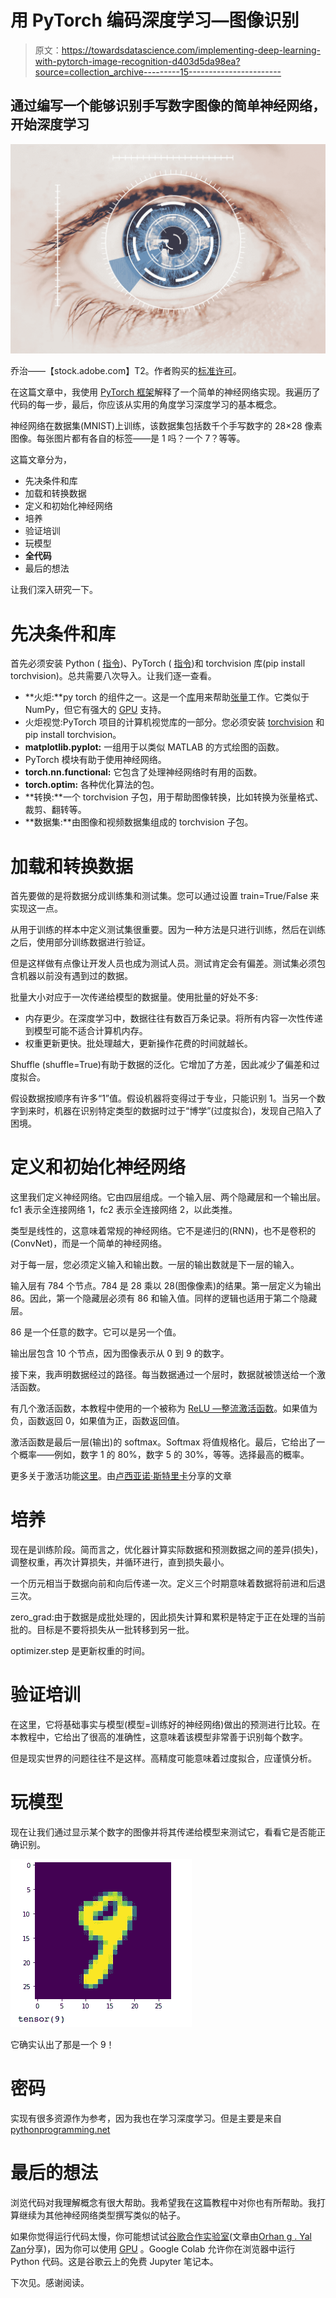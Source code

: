 # 用 PyTorch 编码深度学习—图像识别

> 原文：<https://towardsdatascience.com/implementing-deep-learning-with-pytorch-image-recognition-d403d5da98ea?source=collection_archive---------15----------------------->

## 通过编写一个能够识别手写数字图像的简单神经网络，开始深度学习

![](img/1dbdaf7d8d75bfd5e92a6593f50a24f1.png)

乔治——【stock.adobe.com】T2。作者购买的[标准许可](https://stock.adobe.com/ie/license-terms#standardLicenses)。

在这篇文章中，我使用 [PyTorch 框架](https://pytorch.org/get-started/locally/)解释了一个简单的神经网络实现。我遍历了代码的每一步，最后，你应该从实用的角度学习深度学习的基本概念。

神经网络在数据集(MNIST)上训练，该数据集包括数千个手写数字的 28×28 像素图像。每张图片都有各自的标签——是 1 吗？一个 7？等等。

这篇文章分为，

*   先决条件和库
*   加载和转换数据
*   定义和初始化神经网络
*   培养
*   验证培训
*   玩模型
*   **全代码**
*   最后的想法

让我们深入研究一下。

# 先决条件和库

首先必须安装 Python ( [指令](https://medium.com/programming-for-beginners/python-for-beginners-install-and-run-your-first-code-50e51d6b8896))、PyTorch ( [指令](https://pytorch.org/get-started/locally/))和 torchvision 库(pip install torchvision)。总共需要八次导入。让我们逐一查看。

*   **火炬:**py torch 的组件之一。这是一个[库](https://pypi.org/project/torch/)用来帮助[张量](https://www.kdnuggets.com/2018/05/wtf-tensor.html)工作。它类似于 NumPy，但它有强大的 [GPU](https://www.intel.com/content/www/us/en/products/docs/processors/what-is-a-gpu.html) 支持。
*   火炬视觉:PyTorch 项目的计算机视觉库的一部分。您必须安装 [torchvision](https://pytorch.org/vision/stable/index.html) 和 pip install torchvision。
*   **matplotlib.pyplot:** 一组用于以类似 MATLAB 的方式绘图的函数。
*   PyTorch 模块有助于使用神经网络。
*   **torch.nn.functional:** 它包含了处理神经网络时有用的函数。
*   **torch.optim:** 各种优化算法的包。
*   **转换:**一个 torchvision 子包，用于帮助图像转换，比如转换为张量格式、裁剪、翻转等。
*   **数据集:**由图像和视频数据集组成的 torchvision 子包。

# 加载和转换数据

首先要做的是将数据分成训练集和测试集。您可以通过设置 train=True/False 来实现这一点。

从用于训练的样本中定义测试集很重要。因为一种方法是只进行训练，然后在训练之后，使用部分训练数据进行验证。

但是这样做有点像让开发人员也成为测试人员。测试肯定会有偏差。测试集必须包含机器以前没有遇到过的数据。

批量大小对应于一次传递给模型的数据量。使用批量的好处不多:

*   内存更少。在深度学习中，数据往往有数百万条记录。将所有内容一次性传递到模型可能不适合计算机内存。
*   权重更新更快。批处理越大，更新操作花费的时间就越长。

Shuffle (shuffle=True)有助于数据的泛化。它增加了方差，因此减少了偏差和过度拟合。

假设数据按顺序有许多“1”值。假设机器将变得过于专业，只能识别 1。当另一个数字到来时，机器在识别特定类型的数据时过于“博学”(过度拟合)，发现自己陷入了困境。

# 定义和初始化神经网络

这里我们定义神经网络。它由四层组成。一个输入层、两个隐藏层和一个输出层。fc1 表示全连接网络 1，fc2 表示全连接网络 2，以此类推。

类型是线性的，这意味着常规的神经网络。它不是递归的(RNN)，也不是卷积的(ConvNet)，而是一个简单的神经网络。

对于每一层，您必须定义输入和输出数。一层的输出数就是下一层的输入。

输入层有 784 个节点。784 是 28 乘以 28(图像像素)的结果。第一层定义为输出 86。因此，第一个隐藏层必须有 86 和输入值。同样的逻辑也适用于第二个隐藏层。

86 是一个任意的数字。它可以是另一个值。

输出层包含 10 个节点，因为图像表示从 0 到 9 的数字。

接下来，我声明数据经过的路径。每当数据通过一个层时，数据就被馈送给一个激活函数。

有几个激活函数，本教程中使用的一个被称为 [ReLU —整流激活函数](https://www.kaggle.com/dansbecker/rectified-linear-units-relu-in-deep-learning)。如果值为负，函数返回 0，如果值为正，函数返回值。

激活函数是最后一层(输出)的 softmax。Softmax 将值规格化。最后，它给出了一个概率——例如，数字 1 的 80%，数字 5 的 30%，等等。选择最高的概率。

更多关于激活功能[这里](/why-do-neural-networks-need-an-activation-function-3a5f6a5f00a)。由[卢西亚诺·斯特里卡](https://medium.com/u/56f7cdc8c678?source=post_page-----d403d5da98ea--------------------------------)分享的文章

# 培养

现在是训练阶段。简而言之，优化器计算实际数据和预测数据之间的差异(损失)，调整权重，再次计算损失，并循环进行，直到损失最小。

一个历元相当于数据向前和向后传递一次。定义三个时期意味着数据将前进和后退三次。

zero_grad:由于数据是成批处理的，因此损失计算和累积是特定于正在处理的当前批的。目标是不要将损失从一批转移到另一批。

optimizer.step 是更新权重的时间。

# 验证培训

在这里，它将基础事实与模型(模型=训练好的神经网络)做出的预测进行比较。在本教程中，它给出了很高的准确性，这意味着该模型非常善于识别每个数字。

但是现实世界的问题往往不是这样。高精度可能意味着过度拟合，应谨慎分析。

# 玩模型

现在让我们通过显示某个数字的图像并将其传递给模型来测试它，看看它是否能正确识别。

![](img/89a72e3bdabfc8dac2bcb981724915b8.png)

它确实认出了那是一个 9！

# 密码

实现有很多资源作为参考，因为我也在学习深度学习。但是主要是来自[pythonprogramming.net](https://pythonprogramming.net/introduction-deep-learning-neural-network-pytorch/)

# 最后的想法

浏览代码对我理解概念有很大帮助。我希望我在这篇教程中对你也有所帮助。我打算继续为其他神经网络类型撰写类似的帖子。

如果你觉得运行代码太慢，你可能想试试[谷歌合作实验室](/4-reasons-why-you-should-use-google-colab-for-your-next-project-b0c4aaad39ed)(文章由[Orhan g . Yal Zan](https://medium.com/u/ff47ab81282a?source=post_page-----d403d5da98ea--------------------------------)分享)，因为你可以使用 [GPU](https://www.intel.com/content/www/us/en/products/docs/processors/what-is-a-gpu.html) 。Google Colab 允许你在浏览器中运行 Python 代码。这是谷歌云上的免费 Jupyter 笔记本。

下次见。感谢阅读。
